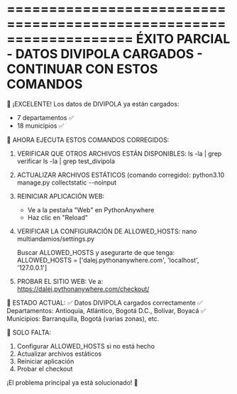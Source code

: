 ===================================================================
ÉXITO PARCIAL - DATOS DIVIPOLA CARGADOS - CONTINUAR CON ESTOS COMANDOS
===================================================================

🎉 ¡EXCELENTE! Los datos de DIVIPOLA ya están cargados:
- 7 departamentos ✅
- 18 municipios ✅

🔧 AHORA EJECUTA ESTOS COMANDOS CORREGIDOS:

1. VERIFICAR QUE OTROS ARCHIVOS ESTÁN DISPONIBLES:
   ls -la | grep verificar
   ls -la | grep test_divipola

2. ACTUALIZAR ARCHIVOS ESTÁTICOS (comando corregido):
   python3.10 manage.py collectstatic --noinput

3. REINICIAR APLICACIÓN WEB:
   - Ve a la pestaña "Web" en PythonAnywhere
   - Haz clic en "Reload"

4. VERIFICAR LA CONFIGURACIÓN DE ALLOWED_HOSTS:
   nano multiandamios/settings.py
   
   Buscar ALLOWED_HOSTS y asegurarte de que tenga:
   ALLOWED_HOSTS = ['dalej.pythonanywhere.com', 'localhost', '127.0.0.1']

5. PROBAR EL SITIO WEB:
   Ve a: https://dalej.pythonanywhere.com/checkout/

🎯 ESTADO ACTUAL:
✅ Datos DIVIPOLA cargados correctamente
✅ Departamentos: Antioquia, Atlántico, Bogotá D.C., Bolívar, Boyacá
✅ Municipios: Barranquilla, Bogotá (varias zonas), etc.

🚨 SOLO FALTA:
1. Configurar ALLOWED_HOSTS si no está hecho
2. Actualizar archivos estáticos
3. Reiniciar aplicación
4. Probar el checkout

¡El problema principal ya está solucionado! 🎉
